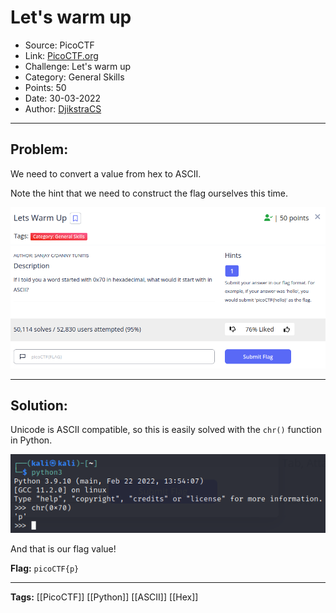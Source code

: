 # Let's warm up
* Source: PicoCTF
* Link: [PicoCTF.org](https://picoctf.org/)
* Challenge: Let's warm up
* Category: General Skills
* Points: 50
* Date: 30-03-2022
* Author: [DjikstraCS](https://github.com/DjikstraCS)

---
## Problem:
We need to convert a value from hex to ASCII.

Note the hint that we need to construct the flag ourselves this time.

![](./attachments/Pasted%20image%2020220330073925.png)

---
## Solution:
Unicode is ASCII compatible, so this is easily solved with the `chr()` function in Python.

![](./attachments/Pasted%20image%2020220330074257.png)

And that is our flag value!

**Flag:** `picoCTF{p}`

---
**Tags:** [[PicoCTF]] [[Python]] [[ASCII]] [[Hex]]
